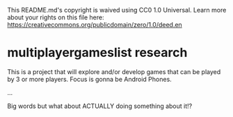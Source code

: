 This README.md's copyright is waived using CC0 1.0 Universal. Learn more about your rights on this file here:
https://creativecommons.org/publicdomain/zero/1.0/deed.en

# multiplayergameslist research

This is a project that will explore and/or develop games that can be played by 3 or more players.
Focus is gonna be Android Phones.

...

Big words but what about ACTUALLY doing something about it!?
